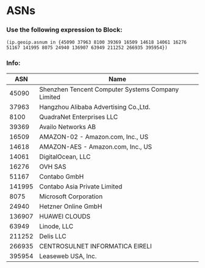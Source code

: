 # ASNs

### Use the following expression to Block:

```
(ip.geoip.asnum in {45090 37963 8100 39369 16509 14618 14061 16276 51167 141995 8075 24940 136907 63949 211252 266935 395954})
```

### Info:

| ASN    | Name                                              |
| ------ | ------------------------------------------------- |
| 45090  | Shenzhen Tencent Computer Systems Company Limited |
| 37963  | Hangzhou Alibaba Advertising Co.,Ltd.             |
| 8100   | QuadraNet Enterprises LLC                         |
| 39369  | Availo Networks AB                                |
| 16509  | AMAZON-02 - Amazon.com, Inc., US                  |
| 14618  | AMAZON-AES - Amazon.com, Inc., US                 |
| 14061  | DigitalOcean, LLC                                 |
| 16276  | OVH SAS                                           |
| 51167  | Contabo GmbH                                      |
| 141995 | Contabo Asia Private Limited                      |
| 8075   | Microsoft Corporation                             |
| 24940  | Hetzner Online GmbH                               |
| 136907 | HUAWEI CLOUDS                                     |
| 63949  | Linode, LLC                                       |
| 211252 | Delis LLC                                         |
| 266935 | CENTROSULNET INFORMATICA EIRELI                   |
| 395954 | Leaseweb USA, Inc.                                |
